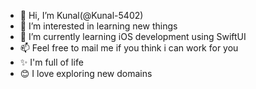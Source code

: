 - 👋 Hi, I’m Kunal(@Kunal-5402)
- 👀 I’m interested in learning new things
- 🌱 I’m currently learning iOS development using SwiftUI
- 📫 Feel free to mail me if you think i can work for you
- ✨ I'm full of life
- 😊 I love exploring new domains

<!---
Kunal-5402/Kunal-5402 is a ✨ special ✨ repository because its `README.md` (this file) appears on your GitHub profile.
You can click the Preview link to take a look at your changes.
--->
